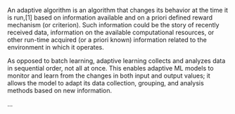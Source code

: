 An adaptive algorithm is an algorithm that changes its behavior at the time it is run,[1] based on information available and on a priori defined reward mechanism (or criterion). Such information could be the story of recently received data, information on the available computational resources, or other run-time acquired (or a priori known) information related to the environment in which it operates.

As opposed to batch learning, adaptive learning collects and analyzes data in sequential order, not all at once. This enables adaptive ML models to monitor and learn from the changes in both input and output values; it allows the model to adapt its data collection, grouping, and analysis methods based on new information.

...